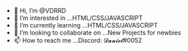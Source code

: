 - 👋 Hi, I’m @VDRRD
- 👀 I’m interested in ...HTML/CSS/JAVASCRIPT
- 🌱 I’m currently learning ...HTML/CSS/JAVASCRIPT
- 💞️ I’m looking to collaborate on ...New Projects for newbies
- 📫 How to reach me ...Discord: 𝓓𝓪𝓷𝓲𝓮𝓵#0052 

<!---
VDRRD/VDRRD is a ✨ special ✨ repository because its `README.md` (this file) appears on your GitHub profile.
You can click the Preview link to take a look at your changes.
--->
